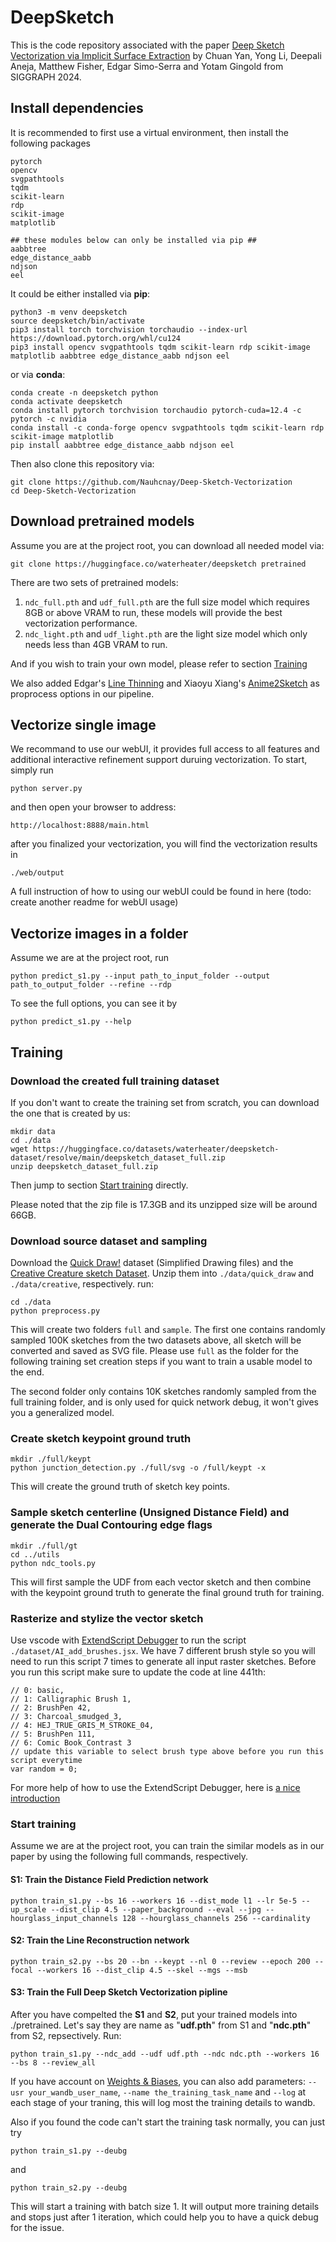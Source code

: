 # DeepSketch
This is the code repository associated with the paper [Deep Sketch Vectorization via Implicit Surface Extraction](https://cragl.cs.gmu.edu/sketchvector/) by Chuan Yan, Yong Li, Deepali Aneja, Matthew Fisher, Edgar Simo-Serra and Yotam Gingold from SIGGRAPH 2024.

## Install dependencies

It is recommended to first use a virtual environment, then install the following packages

```
pytorch
opencv
svgpathtools
tqdm
scikit-learn
rdp
scikit-image
matplotlib

## these modules below can only be installed via pip ##
aabbtree
edge_distance_aabb
ndjson
eel
```

It could be either installed via **pip**:
```
python3 -m venv deepsketch
source deepsketch/bin/activate
pip3 install torch torchvision torchaudio --index-url https://download.pytorch.org/whl/cu124
pip3 install opencv svgpathtools tqdm scikit-learn rdp scikit-image matplotlib aabbtree edge_distance_aabb ndjson eel
```

or via **conda**:

```
conda create -n deepsketch python
conda activate deepsketch
conda install pytorch torchvision torchaudio pytorch-cuda=12.4 -c pytorch -c nvidia
conda install -c conda-forge opencv svgpathtools tqdm scikit-learn rdp scikit-image matplotlib
pip install aabbtree edge_distance_aabb ndjson eel
```
Then also clone this repository via:
```
git clone https://github.com/Nauhcnay/Deep-Sketch-Vectorization
cd Deep-Sketch-Vectorization
```
## Download pretrained models
Assume you are at the project root, you can download all needed model via:
```
git clone https://huggingface.co/waterheater/deepsketch pretrained
```
There are two sets of pretrained models:
1. `ndc_full.pth` and `udf_full.pth` are the full size model which requires 8GB or above VRAM to run, these models will provide the best vectorization performance.
2. `ndc_light.pth` and `udf_light.pth` are the light size model which only needs less than 4GB VRAM to run.

And if you wish to train your own model, please refer to section [Training](#training)

We also added Edgar's [Line Thinning](https://github.com/bobbens/line_thinning) and Xiaoyu Xiang's [Anime2Sketch](https://github.com/Mukosame/Anime2Sketch/) as proprocess options in our pipeline.

## Vectorize single image
We recommand to use our webUI, it provides full access to all features and additional interactive refinement support duruing vectorization.
To start, simply run
```
python server.py
```
and then open your browser to address:
```
http://localhost:8888/main.html
```
after you finalized your vectorization, you will find the vectorization results in 
```
./web/output
```
A full instruction of how to using our webUI could be found in here (todo: create another readme for webUI usage)

## Vectorize images in a folder
Assume we are at the project root, run
```
python predict_s1.py --input path_to_input_folder --output path_to_output_folder --refine --rdp  
```
To see the full options, you can see it by 
```
python predict_s1.py --help
```

## Training
### Download the created full training dataset
If you don't want to create the training set from scratch, you can download the one that is created by us:
```
mkdir data
cd ./data
wget https://huggingface.co/datasets/waterheater/deepsketch-dataset/resolve/main/deepsketch_dataset_full.zip
unzip deepsketch_dataset_full.zip
```
Then jump to section [Start training](#start-training) directly.

Please noted that the zip file is 17.3GB and its unzipped size will be around 66GB. 

### Download source dataset and sampling
Download the [Quick Draw!](https://github.com/googlecreativelab/quickdraw-dataset#preprocessed-dataset) dataset (Simplified Drawing files) and the [Creative Creature sketch Dataset](https://drive.google.com/drive/u/5/folders/14ZywlSE-khagmSz23KKFbLCQLoMOxPzl). Unzip them into `./data/quick_draw` and `./data/creative`, respectively. 
run:

```
cd ./data
python preprocess.py
```

This will create two folders `full` and `sample`. The first one contains randomly sampled 100K sketches from the two datasets above, all sketch will be converted and saved as SVG file. Please use ```full``` as the folder for the following training set creation steps if you want to train a usable model to the end.

The second folder only contains 10K sketches randomly sampled from the full training folder, and is only used for quick network debug, it won't gives you a generalized model.

### Create sketch keypoint ground truth
```
mkdir ./full/keypt
python junction_detection.py ./full/svg -o /full/keypt -x
```
This will create the ground truth of sketch key points.

### Sample sketch centerline (Unsigned Distance Field) and generate the Dual Contouring edge flags
```
mkdir ./full/gt
cd ../utils
python ndc_tools.py
```
This will first sample the UDF from each vector sketch and then combine with the keypoint ground truth to generate the final ground truth for training.

### Rasterize and stylize the vector sketch
Use vscode with [ExtendScript Debugger](https://marketplace.visualstudio.com/items?itemName=Adobe.extendscript-debug) to run the script `./dataset/AI_add_brushes.jsx`.
We have 7 different brush style so you will need to run this script 7 times to generate all input raster sketches. Before you run this script make sure to update the code at line 441th:
```
// 0: basic, 
// 1: Calligraphic Brush 1, 
// 2: BrushPen 42, 
// 3: Charcoal_smudged_3, 
// 4: HEJ_TRUE_GRIS_M_STROKE_04, 
// 5: BrushPen 111, 
// 6: Comic Book_Contrast 3
// update this variable to select brush type above before you run this script everytime
var random = 0; 
```
For more help of how to use the ExtendScript Debugger, here is [a nice introduction](https://github.com/ivanpuhachov/line-drawing-vectorization-polyvector-flow-dataset)

### Start training
Assume we are at the project root, you can train the similar models as in our paper by using the following full commands, respectively.
#### S1: Train the Distance Field Prediction network

```
python train_s1.py --bs 16 --workers 16 --dist_mode l1 --lr 5e-5 --up_scale --dist_clip 4.5 --paper_background --eval --jpg --hourglass_input_channels 128 --hourglass_channels 256 --cardinality
```

#### S2: Train the Line Reconstruction network

```
python train_s2.py --bs 20 --bn --keypt --nl 0 --review --epoch 200 --focal --workers 16 --dist_clip 4.5 --skel --mgs --msb
```

#### S3: Train the Full Deep Sketch Vectorization pipline
After you have compelted the **S1** and **S2**, put your trained models into ./pretrained. Let's say they are name as "**udf.pth**" from S1 and "**ndc.pth**" from S2, repsectively. Run:

```
python train_s1.py --ndc_add --udf udf.pth --ndc ndc.pth --workers 16 --bs 8 --review_all
```
If you have account on [Weights & Biases](https://wandb.ai/site/), you can also add parameters: ```--usr your_wandb_user_name```, ```--name the_training_task_name``` and ``` --log ``` at each stage of your traning, this will log most the training details to wandb.

Also if you found the code can't start the training task normally, you can just try 
```
python train_s1.py --deubg
```
and
```
python train_s2.py --deubg
```
This will start a training with batch size 1. It will output more training details and stops just after 1 iteration, which could help you to have a quick debug for the issue.
